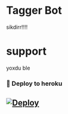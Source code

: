 # Tagger Bot 
sikdirr!!!!

# support
yoxdu ble

### 🚀 Deploy to heroku
[![Deploy](https://www.herokucdn.com/deploy/button.svg)](https://heroku.com/deploy?template=https://github.com/Cinarrrddqq/taggerzor)
-












